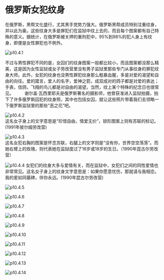 # 俄罗斯女犯纹身

​在俄罗斯，黑帮文化盛行，尤其黑手党势力强大。俄罗斯黑帮成员特别注重纹身，并以此为豪。这些纹身大多是罪犯们在监狱中纹上去的，而且每个图案都有自己特殊的意义。据统计，在俄罗斯被关押的重刑犯中，95%到98%的犯人身上有纹身，即便是女性罪犯也不例外。

![p10.4.1](./images/10.4.1.jpg)

不过与男性罪犯不同的是，女囚们的纹身图案一般都比较小，而且图案都没那么精美，这是因为女性监狱或女子劳改营里没有男子监狱里那些专门从事纹身的罪犯纹身大师。此外，女犯的纹身也没男性罪犯纹身那么粗暴血腥，多是对爱的渴望和自由的向往。爱的箴言，爱人的名字，爱神之箭，成双成对的鸽子都是对爱的表达；手表，信鸽，飞翔的鸟儿都是对自由的渴望。当然，纹上某个特殊的纪念日也很常见。
　　
谢尔盖·瓦西里耶夫是俄罗斯著名的摄影师，他曾获准进入监狱拍摄，拍下了许多俄罗斯囚犯的纹身照，其中也包括女囚，就让这些照片带着我们去领略一下俄罗斯监狱里的那些“恶之花”吧。

![p10.4.2](./images/10.4.2.jpg)  
这名女子身上的文字意思是“珍惜自由，情爱无价”，锁形图案上则有苏联的标记。(1991年彼尔姆劳改营)

![p10.4.3](./images/10.4.3.jpg)  
这名女犯右胸的图案是怀念苏联，右腿上的文字则是“没有你，世界空空荡荡”。而她右臂上的玫瑰，则代表她在监狱度过了16岁或18岁的生日。（1990年昆古尔劳改营）

![p10.4.4](./images/10.4.4.jpg)
女犯们的纹身大多与爱情有关，而在监狱中，女犯们之间的同性爱情也非常常见。这名女子身上的纹身文字意思是：如果你愿意忧伤，那就请与我相恋。我的爱如同墓碑，伴你永远。(1990年昆古尔劳改营)

![p10.4.5](./images/10.4.5.jpg)

![p10.4.6](./images/10.4.6.jpg)

![p10.4.7](./images/10.4.7.jpg)

![p10.4.8](./images/10.4.8.jpg)

![p10.4.9](./images/10.4.9.jpg)

![p10.4.10](./images/10.4.10.jpg)

![p10.4.11](./images/10.4.11.jpg)

![p10.4.12](./images/10.4.12.jpg)

![p10.4.13](./images/10.4.13.jpg)

![p10.4.14](./images/10.4.14.jpg)
